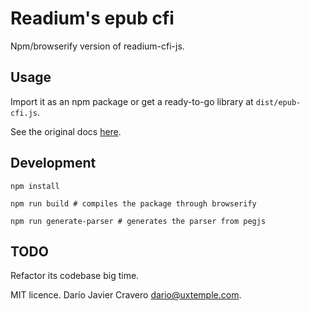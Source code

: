 # Readium's epub cfi

Npm/browserify version of readium-cfi-js.


## Usage

Import it as an npm package or get a ready-to-go library at `dist/epub-cfi.js`.

See the original docs [here](https://github.com/readium/readium-cfi-js).

## Development

```
npm install
```

```
npm run build # compiles the package through browserify
```

```
npm run generate-parser # generates the parser from pegjs
```

## TODO

Refactor its codebase big time.

MIT licence. Darío Javier Cravero <dario@uxtemple.com>.
